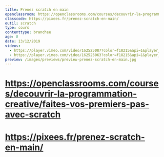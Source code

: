 ```yaml
---
title: Prenez scratch en main
openclassroom: https://openclassrooms.com/courses/decouvrir-la-programmation-creative/faites-vos-premiers-pas-avec-scratch
classcode: https://pixees.fr/prenez-scratch-en-main/
outil: scratch
type: cours
contenttype: branchee
age: 8
date: 13/12/2019
videos: 
  - https://player.vimeo.com/video/162525087?color=f18215&api=1&player_id=video_Player_0
  - https://player.vimeo.com/video/162525063?color=f18215&api=1&player_id=video_Player_1
preview: /images/previews/preview-prenez-scratch-en-main.jpg
---
```


# https://openclassrooms.com/courses/decouvrir-la-programmation-creative/faites-vos-premiers-pas-avec-scratch
# https://pixees.fr/prenez-scratch-en-main/